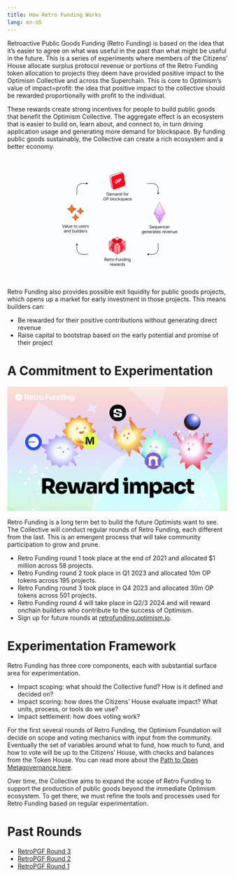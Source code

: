 ```yaml
---
title: How Retro Funding Works
lang: en-US
---
```


Retroactive Public Goods Funding (Retro Funding) is based on the idea that it’s easier to agree on what was useful in the past than what might be useful in the future. This is a series of experiments where members of the Citizens’ House allocate surplus protocol revenue or portions of the Retro Funding token allocation to projects they deem have provided positive impact to the Optimism Collective and across the Superchain. This is core to Optimism’s value of impact=profit: the idea that   positive impact to the collective should be rewarded proportionally with profit to the individual.

These rewards create strong incentives for people to build public goods that benefit the Optimism Collective. The aggregate effect is an ecosystem that is easier to build on, learn about, and connect to, in turn driving application usage and generating more demand for blockspace. By funding public goods sustainably, the Collective can create a rich ecosystem and a better economy.

![Retro Funding Flywheel](../../assets/docs/citizen-house/how-retro-funding-works.png)

Retro Funding also provides possible exit liquidity for public goods projects, which opens up a market for early investment in those projects. This means builders can:

* Be rewarded for their positive contributions without generating direct revenue
* Raise capital to bootstrap based on the early potential and promise of their project

# A Commitment to Experimentation

![Reward Impact](../../assets/docs/citizen-house/reward-impact.jpg)

Retro Funding is a long term bet to build the future Optimists want to see. The Collective will conduct regular rounds of Retro Funding, each different from the last. This is an emergent process that will take community participation to grow and prune.

* Retro Funding round 1 took place at the end of 2021 and allocated $1 million across 58 projects.
* Retro Funding round 2 took place in Q1 2023 and allocated 10m OP tokens across 195 projects.
* Retro Funding round 3 took place in Q4 2023 and allocated 30m OP tokens across 501 projects.
* Retro Funding round 4 will take place in Q2/3 2024 and will reward onchain builders who contribute to the success of Optimism.
* Sign up for future rounds at [retrofunding.optimism.io](https://retrofunding.optimism.io/).

# Experimentation Framework
Retro Funding has three core components, each with substantial surface area for experimentation.

* Impact scoping: what should the Collective fund? How is it defined and decided on?
* Impact scoring: how does the Citizens’ House evaluate impact? What units, process, or tools do we use?
* Impact settlement: how does voting work?

For the first several rounds of Retro Funding, the Optimism Foundation will decide on scope and voting mechanics with input from the community. Eventually the set of variables around what to fund, how much to fund, and how to vote will be up to the Citizens’ House, with checks and balances from the Token House. You can read more about the [Path to Open Metagovernance here](https://gov.optimism.io/t/the-path-to-open-metagovernance/).

Over time, the Collective aims to expand the scope of Retro Funding to support the production of public goods beyond the immediate Optimism ecosystem. To get there, we must refine the tools and processes used for Retro Funding based on regular experimentation.

# Past Rounds
- [RetroPGF Round 3](https://community.optimism.io/docs/governance/retropgf-3/)
- [RetroPGF Round 2](https://community.optimism.io/docs/governance/retropgf-2/)
- [RetroPGF Round 1](https://community.optimism.io/docs/governance/retropgf-1/#)